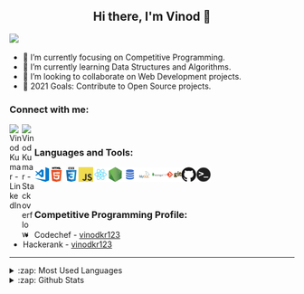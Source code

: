 <h2 align="center">Hi there, I'm Vinod 👋 </h2>

![](https://komarev.com/ghpvc/?username=vinod473&color=blueviolet)

- 🔭 I’m currently focusing on Competitive Programming.
- 🌱 I’m currently learning Data Structures and Algorithms. 
- 👯 I’m looking to collaborate on Web Development projects.
- 🥅 2021 Goals: Contribute to Open Source projects.

### Connect with me:

<a href="https://www.linkedin.com/in/vinod-kumar-9057b0161/">
  <img align="left" alt="Vinod Kumar - LinkedIn" width="22px" src="https://cdn.jsdelivr.net/npm/simple-icons@v3/icons/linkedin.svg"/>
</a>
<a href="https://stackoverflow.com/users/8038134/vinod">
  <img align="left" alt="Vinod Kumar - Stackoverflow" width="22px" src="https://cdn.jsdelivr.net/npm/simple-icons@v3/icons/stackoverflow.svg"/>
</a>
<br />

### Languages and Tools:

<img align="left" alt="Visual Studio Code" width="26px" src="https://raw.githubusercontent.com/github/explore/80688e429a7d4ef2fca1e82350fe8e3517d3494d/topics/visual-studio-code/visual-studio-code.png" />
<img align="left" alt="HTML5" width="26px" src="https://raw.githubusercontent.com/github/explore/80688e429a7d4ef2fca1e82350fe8e3517d3494d/topics/html/html.png" />
<img align="left" alt="CSS3" width="26px" src="https://raw.githubusercontent.com/github/explore/80688e429a7d4ef2fca1e82350fe8e3517d3494d/topics/css/css.png" />
<img align="left" alt="JavaScript" width="26px" src="https://raw.githubusercontent.com/github/explore/80688e429a7d4ef2fca1e82350fe8e3517d3494d/topics/javascript/javascript.png" />
<img align="left" alt="React" width="26px" src="https://raw.githubusercontent.com/github/explore/80688e429a7d4ef2fca1e82350fe8e3517d3494d/topics/react/react.png" />
<img align="left" alt="Node.js" width="26px" src="https://raw.githubusercontent.com/github/explore/80688e429a7d4ef2fca1e82350fe8e3517d3494d/topics/nodejs/nodejs.png" />
<img align="left" alt="SQL" width="26px" src="https://raw.githubusercontent.com/github/explore/80688e429a7d4ef2fca1e82350fe8e3517d3494d/topics/sql/sql.png" />
<img align="left" alt="MySQL" width="26px" src="https://raw.githubusercontent.com/github/explore/80688e429a7d4ef2fca1e82350fe8e3517d3494d/topics/mysql/mysql.png" />
<img align="left" alt="MongoDB" width="26px" src="https://raw.githubusercontent.com/github/explore/80688e429a7d4ef2fca1e82350fe8e3517d3494d/topics/mongodb/mongodb.png" />
<img align="left" alt="Git" width="26px" src="https://raw.githubusercontent.com/github/explore/80688e429a7d4ef2fca1e82350fe8e3517d3494d/topics/git/git.png" />
<img align="left" alt="GitHub" width="26px" src="https://raw.githubusercontent.com/github/explore/78df643247d429f6cc873026c0622819ad797942/topics/github/github.png" />
<img align="left" alt="Terminal" width="26px" src="https://raw.githubusercontent.com/github/explore/80688e429a7d4ef2fca1e82350fe8e3517d3494d/topics/terminal/terminal.png" />

<br />
<br />
<br />

### Competitive Programming Profile:
- Codechef - [vinodkr123](https://www.codechef.com/users/vinodkr123)
- Hackerank - [vinodkr123](https://www.hackerrank.com/vinodkr123)

---

<details>
  <summary>:zap: Most Used Languages</summary>
  <div align="center">
    <img align="center" src="https://github-readme-stats.vercel.app/api/top-langs/?username=vinod473&theme=light&hide_langs_below=1" />
  </a>
  </div>
</details>

<details>
  <summary>:zap: Github Stats</summary>
  <img align="left" alt="Vinod's GitHub Stats" src="https://github-readme-stats.codestackr.vercel.app/api?username=vinod473&show_icons=true&hide_border=true" />
</details>
